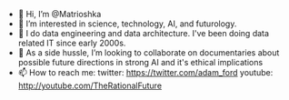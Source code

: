 - 👋 Hi, I’m @Matrioshka
- 👀 I’m interested in science, technology, AI, and futurology.
- 🌱 I do data engineering and data architecture. I've been doing data related IT since early 2000s.
- 💞️ As a side hussle, I’m looking to collaborate on documentaries about possible future directions in strong AI and it's ethical implications
- 📫 How to reach me: twitter: https://twitter.com/adam_ford youtube: http://youtube.com/TheRationalFuture



